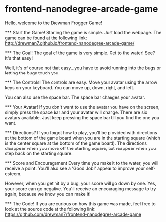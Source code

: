 frontend-nanodegree-arcade-game
===============================

Hello, welcome to the Drewman Frogger Game!

*** Start the Game!
Starting the game is simple.  Just load the webpage.  The game can be found at the following link:
http://drewman7.github.io/frontend-nanodegree-arcade-game/

*** The Goal!
The goal of the game is very simple.  Get to the water!  See?  It's that easy!

Well, it's of course not that easy...you have to avoid running into the bugs or letting the bugs touch you.

*** The Controls!
The controls are easy.  Move your avatar using the arrow keys on your keyboard.  You can move up, down, right, and left.

You can also use the space bar.  The space bar changes your avatar.

*** Your Avatar!
If you don't want to use the avatar you have on the screen, simply press the space bar and your avatar will change.  There are six avatars available.  Just keep pressing the space bar till you find the one you want.

*** Directions?
If you forgot how to play, you'll be provided with directions at the bottom of the game board when you are in the starting square (which is the center square at the bottom of the game board).  The directions disappear when you move off the starting square, but reappear when you step back on the starting square.

*** Score and Encouragement
Every time you make it to the water, you will receive a point.  You'll also see a 'Good Job!' appear to improve your self-esteem.  

However, when you get hit by a bug, your score will go down by one.  Yes, your score can go negative.  You'll receive an encouraging message to try again, because we know you can make it!

*** The Code!
If you are curious on how this game was made, feel free to look at the source code at the following link:
https://github.com/drewman7/frontend-nanodegree-arcade-game